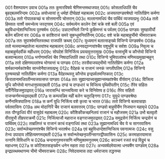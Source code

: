 001	वैशम्पायन उवाच
001a	ततः कुमारविषये श्रेणिमन्तमथाजयत्
001c	कोसलाधिपतिं चैव बृहद्बलमरिन्दमः
002a	अयोध्यायां तु धर्मज्ञं दीर्घप्रज्ञं महाबलम्
002c	अजयत्पाण्डवश्रेष्ठो नातितीव्रेण कर्मणा
003a	ततो गोपालकच्छं च सोत्तमानपि चोत्तरान्
003c	मल्लानामधिपं चैव पार्थिवं व्यजयत्प्रभुः
004a	ततो हिमवतः पार्श्वे समभ्येत्य जरद्गवम्
004c	सर्वमल्पेन कालेन देशं चक्रे वशे बली
005a	एवं बहुविधान्देशान्विजित्य पुरुषर्षभः
005c	उन्नाटमभितो जिग्ये कुक्षिमन्तं च पर्वतम्
005e	पाण्डवः सुमहावीर्यो बलेन बलिनां वरः
006a	स काशिराजं समरे सुबन्धुमनिवर्तिनम्
006c	वशे चक्रे महाबाहुर्भीमो भीमपराक्रमः
007a	ततः सुपार्श्वमभितस्तथा राजपतिं क्रथम्
007c	युध्यमानं बलात्सङ्ख्ये विजिग्ये पाण्डवर्षभः
008a	ततो मत्स्यान्महातेजा मलयांश्च महाबलान्
008c	अनवद्यान्गयांश्चैव पशुभूमिं च सर्वशः
009a	निवृत्य च महाबाहुर्मदर्वीकं महीधरम्
009c	सोपदेशं विनिर्जित्य प्रययावुत्तरामुखः
009e	वत्सभूमिं च कौन्तेयो विजिग्ये बलवान्बलात्
010a	भर्गाणामधिपं चैव निषादाधिपतिं तथा
010c	विजिग्ये भूमिपालांश्च मणिमत्प्रमुखान्बहून्
011a	ततो दक्षिणमल्लांश्च भोगवन्तं च पाण्डवः
011c	तरसैवाजयद्भीमो नातितीव्रेण कर्मणा
012a	शर्मकान्वर्मकांश्चैव सान्त्वेनैवाजयत्प्रभुः
012c	वैदेहकं च राजानं जनकं जगतीपतिम्
012e	विजिग्ये पुरुषव्याघ्रो नातितीव्रेण कर्मणा
013a	वैदेहस्थस्तु कौन्तेय इन्द्रपर्वतमन्तिकात्
013c	किरातानामधिपतीन्व्यजयत्सप्त पाण्डवः
014a	ततः सुह्मान्प्राच्यसुह्मान्समक्षांश्चैव वीर्यवान्
014c	विजित्य युधि कौन्तेयो मागधानुपयाद्बली
015a	दण्डं च दण्डधारं च विजित्य पृथिवीपतीन्
015c	तैरेव सहितः सर्वैर्गिरिव्रजमुपाद्रवत्
016a	जारासन्धिं सान्त्वयित्वा करे च विनिवेश्य ह
016c	तैरेव सहितो राजन्कर्णमभ्यद्रवद्बली
017a	स कम्पयन्निव महीं बलेन चतुरङ्गिणा
017c	युयुधे पाण्डवश्रेष्ठः कर्णेनामित्रघातिना
018a	स कर्णं युधि निर्जित्य वशे कृत्वा च भारत
018c	ततो विजिग्ये बलवान्राज्ञः पर्वतवासिनः
019a	अथ मोदागिरिं चैव राजानं बलवत्तरम्
019c	पाण्डवो बाहुवीर्येण निजघान महामृधे
020a	ततः पौण्ड्राधिपं वीरं वासुदेवं महाबलम्
020c	कौशिकीकच्छनिलयं राजानं च महौजसम्
021a	उभौ बलवृतौ वीरावुभौ तीव्रपराक्रमौ
021c	निर्जित्याजौ महाराज वङ्गराजमुपाद्रवत्
022a	समुद्रसेनं निर्जित्य चन्द्रसेनं च पार्थिवम्
022c	ताम्रलिप्तं च राजानं काचं वङ्गाधिपं तथा
023a	सुह्मानामधिपं चैव ये च सागरवासिनः
023c	सर्वान्म्लेच्छगणांश्चैव विजिग्ये भरतर्षभः
024a	एवं बहुविधान्देशान्विजित्य पवनात्मजः
024c	वसु तेभ्य उपादाय लौहित्यमगमद्बली
025a	स सर्वान्म्लेच्छनृपतीन्सागरद्वीपवासिनः
025c	करमाहारयामास रत्नानि विविधानि च
026a	चन्दनागुरुवस्त्राणि मणिमुक्तमनुत्तमम्
026c	काञ्चनं रजतं वज्रं विद्रुमं च महाधनम्
027a	स कोटिशतसङ्ख्येन धनेन महता तदा
027c	अभ्यवर्षदमेयात्मा धनवर्षेण पाण्डवम्
028a	इन्द्रप्रस्थमथागम्य भीमो भीमपराक्रमः
028c	निवेदयामास तदा धर्मराजाय तद्धनम्स

